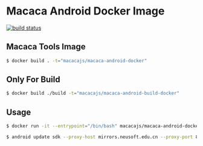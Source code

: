 # Macaca Android Docker Image

[![build status][travis-image]][travis-url]

[travis-image]: https://img.shields.io/travis/macacajs/macaca-android-docker.svg?style=flat-square
[travis-url]: https://travis-ci.org/macacajs/macaca-android-docker

## Macaca Tools Image

```bash
$ docker build . -t="macacajs/macaca-android-docker"
```

## Only For Build

```bash
$ docker build ./build -t="macacajs/macaca-android-build-docker"
```

## Usage

```bash
$ docker run -it --entrypoint="/bin/bash" macacajs/macaca-android-docker
```

```bash
$ android update sdk --proxy-host mirrors.neusoft.edu.cn --proxy-port 80 -s
```
